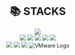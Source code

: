 <div align=center><h1>📚 STACKS</h1></div>

<div align=center> 
<img src="https://img.shields.io/badge/java-007396?style=for-the-badge&logo=java&logoColor=white">
  <br>
<img src="https://img.shields.io/badge/mysql-4479A1?style=for-the-badge&logo=mysql&logoColor=white">
<img src="https://img.shields.io/badge/firebase-FFCA28?style=for-the-badge&logo=firebase&logoColor=white">
<img src="https://img.shields.io/badge/springboot-6DB33F?style=for-the-badge&logo=springboot&logoColor=white">
  <!-- Kotlin -->
 <img src="https://img.shields.io/badge/Kotlin-7F52FF?style=flat&logo=Kotlin&logoColor=white"/>
  <!-- Android Studio -->
<img src="https://img.shields.io/badge/Android%20Studio-3DDC84?style=flat&logo=android-studio&logoColor=white"/>
  <br>
<img src="https://img.shields.io/badge/github-181717?style=for-the-badge&logo=github&logoColor=white">
<img src="https://img.shields.io/badge/git-F05032?style=for-the-badge&logo=git&logoColor=white">
<!-- SSH -->
<img src="https://img.shields.io/badge/SSH-000000?style=flat&logo=SSH&logoColor=white"/>
<img src="https://img.shields.io/badge/VMware-607078?style=flat&logo=VMware&logoColor=white" alt="VMware Logo" />


<div align=center>
</div>
